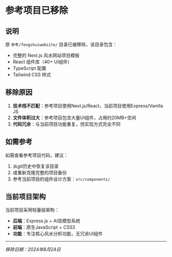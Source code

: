 # 参考项目已移除

## 说明

原 `参考/fengshuiwebsite/` 目录已被移除，该目录包含：

- 完整的 Next.js 风水网站项目模板
- React 组件库（40+ UI组件）
- TypeScript 配置
- Tailwind CSS 样式

## 移除原因

1. **技术栈不匹配**：参考项目使用Next.js/React，当前项目使用Express/Vanilla JS
2. **文件体积过大**：参考项目包含大量UI组件，占用约20MB+空间
3. **代码冗余**：与当前项目功能重复，但实现方式完全不同

## 如需参考

如需查看参考项目代码，建议：
1. 从git历史中恢复该目录
2. 或重新克隆完整的项目备份
3. 参考当前项目的组件设计方案：`src/components/`

## 当前项目架构

当前项目采用轻量级架构：
- **后端**：Express.js + AI双模型系统
- **前端**：原生JavaScript + CSS3
- **功能**：专注核心风水分析功能，无冗余UI组件

---

*移除日期：2024年8月24日*